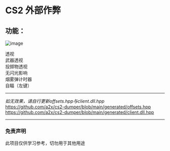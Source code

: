 # CS2 外部作弊
## 功能：
![image](https://github.com/Leg-rings/cs2_external_cheat/assets/90433884/228d3de3-e126-4a62-b52c-066df22aa9c6)

透视  
武器透视  
投掷物透视  
无闪光影响  
烟雾弹计时器  
自瞄（左键）
****
*如无效果，请自行更新offsets.hpp与client.dll.hpp*  
https://github.com/a2x/cs2-dumper/blob/main/generated/offsets.hpp  
https://github.com/a2x/cs2-dumper/blob/main/generated/client.dll.hpp
****
### 免责声明
此项目仅供学习参考，切勿用于其他用途
